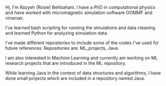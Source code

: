 Hi, I'm Razyeh (Rosie) Behbahani. I have a PhD in computational physics and have worked with micromagnetic simulation software OOMMF and vinamax.

I've learned bash scripting for running the simulations and data cleaning and learned Python for analyzing simulation data.

I've made different repositories to include some of the codes I've used for future references.
Repositories are: ML_projects, Java

I am also interested in Machine Learning and currently am working on ML research projects that are introduced in the ML repository. 

While learning Java in the context of data structures and algorithms, I have done small projects which are included in a repository named Java.  
